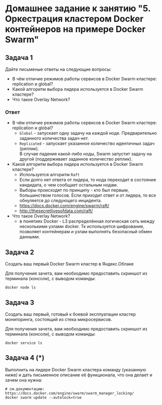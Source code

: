 # Домашнее задание к занятию "5. Оркестрация кластером Docker контейнеров на примере Docker Swarm"

## Задача 1

Дайте письменые ответы на следующие вопросы:

- В чём отличие режимов работы сервисов в Docker Swarm кластере: replication и global?
- Какой алгоритм выбора лидера используется в Docker Swarm кластере?
- Что такое Overlay Network?
### Ответ
- В чём отличие режимов работы сервисов в Docker Swarm кластере: replication и global?
  - `Global` - запускает одну задачу на каждой ноде. Предварительно заданного количества задач нет.
  - `Replicated` - запускает указанное количество идентичных задач (реплик).<br> В случае падения какой-либо ноды, Swarm запустит задачу на другой (поддерживает заданное количество реплик).
- Какой алгоритм выбора лидера используется в Docker Swarm кластере?
  - Используется алгоритм `Raft` 
  - Если долго нет ответа от лидера, то нода переходит в состояние кандидата, о чем сообщает остальным нодам.
  - Выборы происходят по принципу - кто был первым, большинством голосов. Если приходит ответ и от лидера, то все обнуляется до следующего инцидента.
  - https://docs.docker.com/engine/swarm/raft/
  - http://thesecretlivesofdata.com/raft/
- Что такое Overlay Network?
  - в понятиях Docker - L3 распределённая логическая сеть между несколькими узлами docker. Тк используется шифрование, позволяет контейнерам и узлам выполнять безопасный обмен данными.

## Задача 2

Создать ваш первый Docker Swarm кластер в Яндекс.Облаке

Для получения зачета, вам необходимо предоставить скриншот из терминала (консоли), с выводом команды:
```
docker node ls
```

## Задача 3

Создать ваш первый, готовый к боевой эксплуатации кластер мониторинга, состоящий из стека микросервисов.

Для получения зачета, вам необходимо предоставить скриншот из терминала (консоли), с выводом команды:
```
docker service ls
```

## Задача 4 (*)

Выполнить на лидере Docker Swarm кластера команду (указанную ниже) и дать письменное описание её функционала, что она делает и зачем она нужна:
```
# см.документацию: https://docs.docker.com/engine/swarm/swarm_manager_locking/
docker swarm update --autolock=true
```
        
